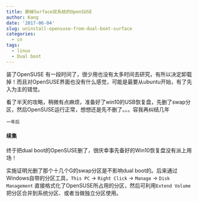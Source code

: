 ```yaml
---
title: 删掉Surface双系统的OpenSUSE
author: Kang
date: '2017-06-04'
slug: uninstall-opensuse-from-dual-boot-surface
categories:
  - cn
tags:
  - linux
  - Dual boot
---
```



装了OpenSUSE 有一段时间了，很少用也没有太多时间去研究，有所以决定卸载掉！而且对OpenSUSE界面也没有什么感觉，可能是最要从ubuntu开始，有了先入为主的错觉。

看了半天的攻略，稍微有点麻烦，准备好了win10的USB恢复盘，先删了swap分区，然后OpenSUSE运行正常，想想还是先不删了。。。容我再纠结几年


`一年后`

#### 续集

终于把dual boot的OpenSUSE删了，很庆幸事先备好的Win10恢复盘没有派上用场！

实施证明光删了那个十几个G的swap分区是不影响dual boot的。后来通过Windows自带的分区工具，`This PC` -> `Right Click` -> `Manage` -> `Disk Management` 直接格式化了OpenSUSE所占用的分区，然后可利用`Extend Volume`把分区合并到系统分区、或者当做独立分区使用。